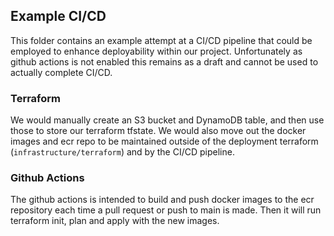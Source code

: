 ## Example CI/CD

This folder contains an example attempt at a CI/CD pipeline that could be employed to enhance deployability within our project. Unfortunately as github actions is not enabled this remains as a draft and cannot be used to actually complete CI/CD.  

### Terraform

We would manually create an S3 bucket and DynamoDB table, and then use those to store our terraform tfstate. We would also move out the docker images and ecr repo to be maintained outside of the deployment terraform (`infrastructure/terraform`) and by the CI/CD pipeline.

### Github Actions
The github actions is intended to build and push docker images to the ecr repository each time a pull request or push to main is made. Then it will run terraform init, plan and apply with the new images.
